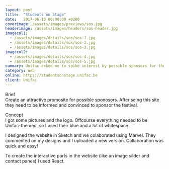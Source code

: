 ```yaml
---
layout: post
title:  "Students on Stage"
date:   2017-06-10 00:00:00 +0200
coverimage: /assets/images/previews/sos.jpg
headerimage: /assets/images/headers/sos-header.jpg
imagecol1:
  - /assets/images/details/sos/sos-1.jpg
  - /assets/images/details/sos/sos-2.jpg
  - /assets/images/details/sos/sos-3.jpg
imagecol2:
  - /assets/images/details/sos/sos-4.jpg
  - /assets/images/details/sos/sos-5.jpg
summary: Unifac asked me to spike interest by possible sponsors for their Students on Stage festival.
category: Web
online: https://studentsonstage.unifac.be
client: Unifac
---
```


<span class="post-content-text-subtitle" >Brief</span><br/>
Create an attractive promosite for possible sponosors. After seing this site they need to be informed and convinced to sponsor the festival.

<span class="post-content-text-subtitle" >Concept</span><br/>
I got some pictures and the logo. Offcourse everything needed to be Unifac-themed, so I used their blue and a lot of whitespace.

I designed the website in Sketch and we colaborated using Marvel. They commented on my designs and I uploaded a new version. Collaboration was quick and easy!

To create the interactive parts in the website (like an image silder and contact panes) I used React.
